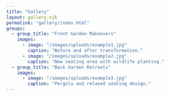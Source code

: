 ```yaml
---
title: "Gallery"
layout: gallery.njk
permalink: "gallery/index.html"
groups:
  - group_title: "Front Garden Makeovers"
    images:
      - image: "/images/uploads/example1.jpg"
        caption: "Before and after transformation."
      - image: "/images/uploads/example2.jpg"
        caption: "New seating area with wildlife planting."
  - group_title: "Back Garden Retreats"
    images:
      - image: "/images/uploads/example3.jpg"
        caption: "Pergola and relaxed seating design."
---
```

